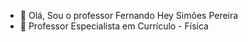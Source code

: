 - 👋 Olá, Sou o professor Fernando Hey Simões Pereira
- 👀 Professor Especialista em Currículo - Física


<!---
FernandoHey/FernandoHey is a ✨ special ✨ repository because its `README.md` (this file) appears on your GitHub profile.
You can click the Preview link to take a look at your changes.
--->
